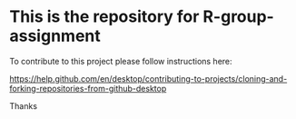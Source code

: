 # This is the repository for R-group-assignment

To contribute to this project please follow instructions here: 

https://help.github.com/en/desktop/contributing-to-projects/cloning-and-forking-repositories-from-github-desktop

Thanks


